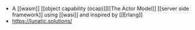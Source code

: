 - A [[wasm]] [[object capability (ocap)]][[The Actor Model]] [[server side framework]] using [[wasi]] and inspired by [[Erlang]]
- https://lunatic.solutions/
